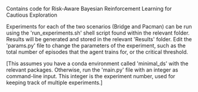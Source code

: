 Contains code for Risk-Aware Bayesian Reinforcement Learning for Cautious Exploration

Experiments for each of the two scenarios (Bridge and Pacman) can be run using the 'run_experiments.sh' shell script found within the relevant folder. Results will be generated and stored in the relevant 'Results' folder. Edit the 'params.py' file to change the parameters of the experiment, such as the total number of episodes that the agent trains for, or the critical threshold. 

[This assumes you have a conda environment called 'minimal_ds' with the relevant packages. Otherwise, run the 'main.py' file with an integer as command-line input. This integer is the experiment number, used for keeping track of multiple experiments.]